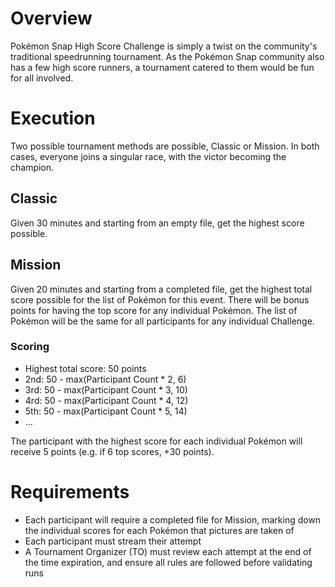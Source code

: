 # Overview

Pokémon Snap High Score Challenge is simply a twist on the community's traditional speedrunning tournament. As the Pokémon Snap community also has a few high score runners, a tournament catered to them would be fun for all involved.

# Execution
Two possible tournament methods are possible, Classic or Mission.
In both cases, everyone joins a singular race, with the victor becoming the champion.

## Classic
Given 30 minutes and starting from an empty file, get the highest score possible.

## Mission
Given 20 minutes and starting from a completed file, get the highest total score possible for the list of Pokémon for this event.
There will be bonus points for having the top score for any individual Pokémon.
The list of Pokémon will be the same for all participants for any individual Challenge.

### Scoring
- Highest total score: 50 points
- 2nd: 50 - max(Participant Count * 2, 6)
- 3rd: 50 - max(Participant Count * 3, 10)
- 4rd: 50 - max(Participant Count * 4, 12)
- 5th: 50 - max(Participant Count * 5, 14)
- ...

The participant with the highest score for each individual Pokémon will receive 5 points (e.g. if 6 top scores, +30 points).

# Requirements
- Each participant will require a completed file for Mission, marking down the individual scores for each Pokémon that pictures are taken of
- Each participant must stream their attempt
- A Tournament Organizer (TO) must review each attempt at the end of the time expiration, and ensure all rules are followed before validating runs
